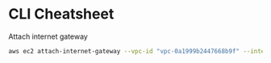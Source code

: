 # CLI Cheatsheet

Attach internet gateway

```bash
aws ec2 attach-internet-gateway --vpc-id "vpc-0a1999b2447668b9f" --internet-gateway-id "igw-09bc11ba0dcca0346" --region us-west-2
```
